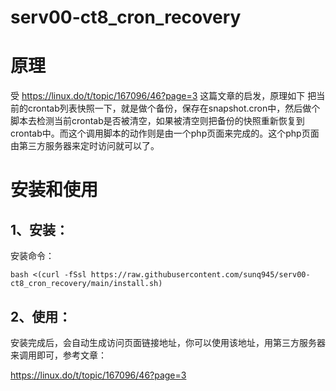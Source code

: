 # serv00-ct8_cron_recovery


# 原理
受 https://linux.do/t/topic/167096/46?page=3 这篇文章的启发，原理如下
把当前的crontab列表快照一下，就是做个备份，保存在snapshot.cron中，然后做个脚本去检测当前crontab是否被清空，如果被清空则把备份的快照重新恢复到crontab中。而这个调用脚本的动作则是由一个php页面来完成的。这个php页面由第三方服务器来定时访问就可以了。

# 安装和使用

## 1、安装：
安装命令：
```
bash <(curl -fSsl https://raw.githubusercontent.com/sunq945/serv00-ct8_cron_recovery/main/install.sh)
```
## 2、使用：
安装完成后，会自动生成访问页面链接地址，你可以使用该地址，用第三方服务器来调用即可，参考文章：

https://linux.do/t/topic/167096/46?page=3
